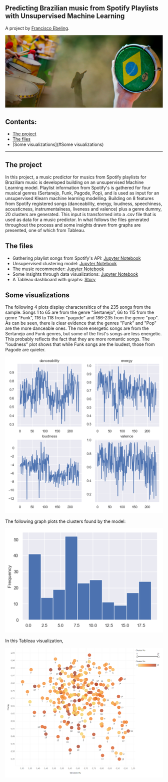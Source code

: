 ## Predicting Brazilian music from Spotify Playlists with Unsupervised Machine Learning
A project by [Francisco Ebeling](https://github.com/ebelingbarros).

![Picture](https://github.com/ebelingbarros/Brazilian-Music-Prediction/blob/main/pic06brasil.jpg)

## Contents:

- [The project](#The_project)
- [The files](#The-files)
- [Some visualizations](#Some visualizations)

***


## The project
In this project, a music predictor for musics from Spotify playlists for Braziliam music is developed building on an unsupervised Machine Learning model. Playlist information from Spotify's is gathered for four musical genres (Sertanejo, Funk, Pagode, Pop), and is used as input for an unsupervised Klearn machine learning modelling. 
Building on 8 features from Spotify registered songs (danceability,	energy,	loudness,	speechiness,	acousticness,	instrumentalness,	liveness and valence) plus a genre dummy, 20 clusters are generated. This input is transformed into a .csv file that is used as data for a music predictor. In what follows the files generated throughout the process and some insights drawn from graphs are presented, one of which from Tableau.

## The files
- Gathering playlist songs from Spotify's API: [Jupyter Notebook](https://github.com/ebelingbarros/Brazilian-Music-Prediction/blob/main/gathering_playlists.ipynb)
- Unsupervised clustering model: [Jupyter Notebook](https://github.com/ebelingbarros/Brazilian-Music-Prediction/blob/main/model_unsupervised.ipynb) 
- The music recommender: [Jupyter Notebook](https://github.com/ebelingbarros/Brazilian-Music-Prediction/blob/main/music_recommender.ipynb) 
- Some insights through data visualizations: [Jupyter Notebook](https://github.com/ebelingbarros/Brazilian-Music-Prediction/blob/main/data_insights.ipynb) 
- A Tableau dashboard with graphs: [Story](https://public.tableau.com/views/Brazilianmusicprediction-featuresclustered/Story1?:language=de&:display_count=y&publish=yes&:origin=viz_share_link) 


## Some visualizations

The following 4 plots display charactersitics of the 235 songs from the sample. Songs 1 to 65 are from the genre "Sertanejo", 66 to 115 from the genre "Funk", 116 to 118 from "pagode" and 186-235 from the genre "pop". As can be seen, there is clear evidence that the genres "Funk" and "Pop" are the more danceable ones. The more energetic songs are from the Sertanejo and Funk genres, but some of the first's songs are less energetic. This probably reflects the fact that they are more romantic songs. The "loudness" plot shows that while Funk songs are the loudest, those from Pagode are quieter.

![Picture](https://github.com/ebelingbarros/Brazilian-Music-Prediction/blob/main/feats_music.png)

The following graph plots the clusters found by the model:

![Picture](https://github.com/ebelingbarros/Brazilian-Music-Prediction/blob/main/histogram.png)

In this Tableau visualization, 

![Picture](https://github.com/ebelingbarros/Brazilian-Music-Prediction/blob/main/tableau_viz.png)


